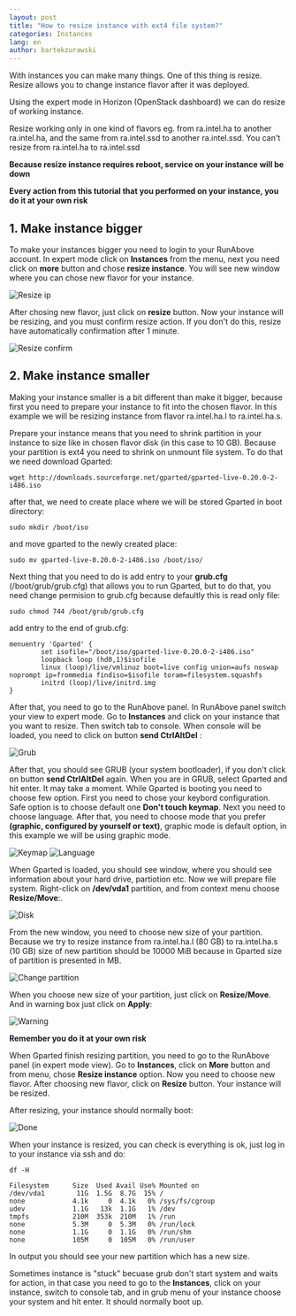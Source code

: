 ```yaml
---
layout: post
title: "How to resize instance with ext4 file system?"
categories: Instances
lang: en
author: bartekzurawski
---
```


With instances you can make many things. One of this thing is resize. Resize
allows you to change instance flavor after it was deployed.

Using the expert mode in Horizon (OpenStack dashboard) we can do resize of
working instance.

Resize working only in one kind of flavors eg. from ra.intel.ha to another ra.intel.ha,
and the same from ra.intel.ssd to another ra.intel.ssd. You can't resize from ra.intel.ha 
to ra.intel.ssd

__Because resize instance requires reboot, service on your instance will be down__

__Every action from this tutorial that you performed on your instance, you do it at your own risk__

<h2>1. Make instance bigger</h2>

To make your instances bigger you need to login to your RunAbove account. In
expert mode click on __Instances__ from the menu, next you need click on
__more__ button and chose __resize instance__. You will see new window where you
can chose new flavor for your instance.

![Resize ip](/kb/images/2015-01-09-how-to-resize-instance/resize_up.png)

After chosing new flavor, just click on __resize__ button. Now your instance
will be resizing, and you must confirm resize action. If you don't do this,
resize have automatically confirmation after 1 minute. 

![Resize confirm](/kb/images/2015-01-09-how-to-resize-instance/resize_confirm.png)

<h2>2. Make instance smaller</h2>

Making your instance smaller is a bit different than make it bigger, because
first you need to prepare your instance to fit into the chosen flavor. In this 
example we will be resizing instance from flavor ra.intel.ha.l to ra.intel.ha.s. 

Prepare your instance means that you need to shrink partition in your instance
to size like in chosen flavor disk (in this case to 10 GB). Because your
partition is ext4 you need to shrink on unmount file system. To do that we need
download Gparted:

```
wget http://downloads.sourceforge.net/gparted/gparted-live-0.20.0-2-i486.iso

```

after that, we need to create place where we will be stored Gparted in boot
directory:

```
sudo mkdir /boot/iso

```

and move gparted to the newly created place:

```
sudo mv gparted-live-0.20.0-2-i486.iso /boot/iso/

```

Next thing that you need to do is add entry to your __grub.cfg__ (/boot/grub/grub.cfg) that allows you
to run Gparted, but to do that, you need change permision to grub.cfg because defaultly this is read 
only file:

```
sudo chmod 744 /boot/grub/grub.cfg

```
add entry to the end of grub.cfg:

```
menuentry 'Gparted' {
        set isofile="/boot/iso/gparted-live-0.20.0-2-i486.iso"
        loopback loop (hd0,1)$isofile
        linux (loop)/live/vmlinuz boot=live config union=aufs noswap noprompt ip=frommedia findiso=$isofile toram=filesystem.squashfs
        initrd (loop)/live/initrd.img
}

```

After that, you need to go to the RunAbove panel. In RunAbove panel switch your
view to expert mode. Go to __Instances__ and click on your instance that you
want to resize. Then switch tab to console. When console will be loaded, you
need to click on button __send CtrlAltDel__ :

![Grub](/kb/images/2015-01-09-how-to-resize-instance/grub.png)

After that, you should see GRUB (your system bootloader), if you don't click on
button __send CtrlAltDel__ again. When you are in GRUB, select Gparted and hit
enter. It may take a moment. While Gparted is booting you need to choose few
option. First you need to chose your keybord configuration. Safe option is to
choose default one __Don't touch keymap__. Next you need to choose language.
After that, you need to choose mode that you prefer 
__(graphic, configured by yourself or text)__, graphic mode is default option, 
in this example we will be using graphic mode. 

![Keymap](/kb/images/2015-01-09-how-to-resize-instance/keymap.png)
![Language](/kb/images/2015-01-09-how-to-resize-instance/language.png)

When Gparted is loaded, you should see window, where you should see information
about your hard drive, partiotion etc. Now we will prepare file system.
Right-click on __/dev/vda1__ partition, and from context menu choose
__Resize/Move__:. 

![Disk](/kb/images/2015-01-09-how-to-resize-instance/disk.png)

From the new window, you need to choose new size of your partition. Because we
try to resize instance from ra.intel.ha.l (80 GB) to ra.intel.ha.s (10 GB) size
of new partition should be 10000 MiB because in Gparted size of partition is
presented in MB. 

![Change partition](/kb/images/2015-01-09-how-to-resize-instance/change_partition_size.png)

When you choose new size of your partition, just click on __Resize/Move__. And in warning box
just click on __Apply__:

![Warning](/kb/images/2015-01-09-how-to-resize-instance/warning.png)

__Remember you do it at your own risk__

When Gparted finish resizing partition, you need to go to the RunAbove panel (in
expert mode view). Go to __Instances__, click on __More__ button and from menu,
chose __Resize instance__ option. Now you need to choose new flavor. After
choosing new flavor, click on __Resize__ button. Your instance will be resized.

After resizing, your instance should normally boot:

![Done](/kb/images/2015-01-09-how-to-resize-instance/done.png)

When your instance is resized, you can check is everything is ok, just log in
to your instance via ssh and do:

```
df -H

Filesystem      Size  Used Avail Use% Mounted on
/dev/vda1        11G  1.5G  8.7G  15% /
none            4.1k     0  4.1k   0% /sys/fs/cgroup
udev            1.1G   13k  1.1G   1% /dev
tmpfs           210M  353k  210M   1% /run
none            5.3M     0  5.3M   0% /run/lock
none            1.1G     0  1.1G   0% /run/shm
none            105M     0  105M   0% /run/user

```

In output you should see your new partition which has a new size.

Sometimes instance is "stuck" becuase grub don't start system and waits 
for  action, in that case you need to go to the __Instances__, click on your
instance, switch to console tab, and in grub menu of your instance choose your 
system and hit enter. It should normally boot up.
